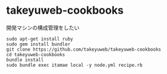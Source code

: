 # takeyuweb-cookbooks

開発マシンの構成管理をしたい

```
sudo apt-get install ruby
sudo gem install bundler
git clone https://github.com/takeyuweb/takeyuweb-cookbooks
cd takeyuweb-cookbooks
bundle install
sudo bundle exec itamae local -y node.yml recipe.rb
```
